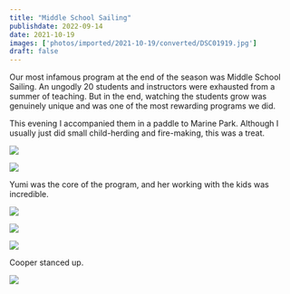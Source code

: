 ```yaml
---
title: "Middle School Sailing"
publishdate: 2022-09-14
date: 2021-10-19
images: ['photos/imported/2021-10-19/converted/DSC01919.jpg']
draft: false
---
```


Our most infamous program at the end of the season was Middle School Sailing.  An ungodly 20 students and instructors were exhausted from a summer of teaching.  But in the end, watching the students grow was genuinely unique and was one of the most rewarding programs we did.

This evening I accompanied them in a paddle to Marine Park.  Although I usually just did small child-herding and fire-making, this was a treat.

![](../photos/imported/2021-10-19/converted/DSC01915.jpg)

![](../photos/imported/2021-10-19/converted/DSC01919.jpg)

Yumi was the core of the program, and her working with the kids was incredible.

![](../photos/imported/2021-10-19/converted/DSC01931.jpg)

![](../photos/imported/2021-10-19/converted/DSC01940.jpg)

![](../photos/imported/2021-10-19/converted/DSC01947.jpg)

Cooper stanced up.

![](../photos/imported/2021-10-19/converted/DSC01957.jpg)
